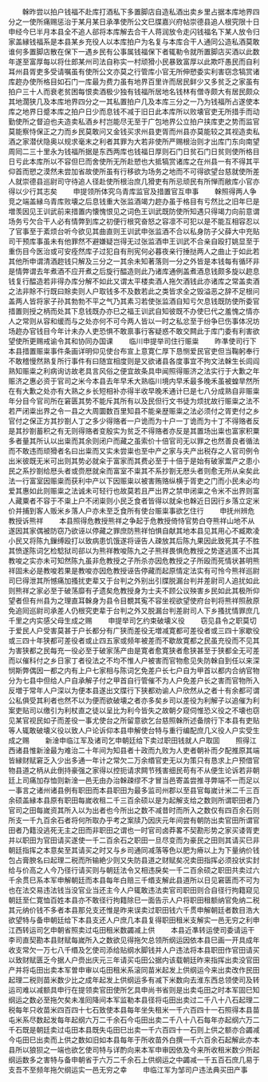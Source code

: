 <!-- { "loadSidebar": true } -->
　　榦昨尝以拍户钱福不赴库打酒私下多置脚店自造私酒出卖乡里占据本库地界四分之一使所痛赐惩治于某月某日承凖使所公文巳牒嘉兴府帖崇德县追人根究限十日申经今巳半月本县全不追人郤将本库解去合干人蒋润放令走闪钱福名下某人放令归家盖縁钱福系是本县某乡充役人以本库拍户为名复与本库合干人通同公造私酒莫敢谁何多置脚店散在保下一遇乡民有公事属钱福保下者辄勒令就所置脚店买酒以此数年遂至富厚每以将仕郎某州司法自称实一村顽猾小民暴致富厚以此欺吓愚民而自利耳州县胥吏多受请嘱虽有使所公文亦莫之行管库小官无所伸愬委实利害窃念犒赏诸库趂办使所格目如石门一库最为费力虽有地界百里许而居民鲜少又多贫乏之家虽有拍户三十人而衰老贫困每恨卖酒极少独有钱福所居地名钱林有僧寺颇大有居民颇众其地濶狭几及本库地界四分之一其私置拍户几及本库三分之一乃为钱福所占遂使本库之地界日蹙本库之拍户日少而息钱不减于旧日此本库所以败壊官吏无所措手而动勤使所之督迫也夫造卖私酒乡村岂能尽无至于广包地界公立拍户挟库吏之势而监官莫能察恃保正之力而乡民莫敢问又金钱买求州县吏胥而州县亦莫能较之其视造卖私酒之家潜伏隐奥以规求毫末之利者其罪为大若非使所严赐根治则才出库门东向南望周囘二三十里永为钱福所据是东西两库也钱福日厚则石门日贫石门日贫则使所格目日亏此本库所以不容但巳而舍使所无所赴愬也大抵犒赏诸库之在州县一有不得其平仰首而愬之漠然未尝加省故使所虽有行移欲为场务之地而不可得欲望台慈就使所差人就崇德县巡尉司守待追人径赴使所根治庶几猾吏有所忌顽民有所惮而敝库小官亦得以少行其志矣
　　申提领所体究乌青库监官及措置官互申事
　　榦照得两人争竞之端盖縁乌青库败壊之后息钱重大张监酒竭力趂办虽于格目有亏然比之旧年巳是増羡因见王训武前来措置内懐愧恨见之词色王训武既防使所知遇只得竭力向前意谓场务亏欠合干人必有情弊到库之初便行根究奋怒之容凛不可犯以是不能互相容忍以了官事至于紊烦台听今欲见其曲直则王训武申张监酒不合以私身防子父薛大中充贴司干预库事虽未有他罪然不避嫌疑岂得无过张监酒申王训武不合亲自殴打姚显至于重伤目今医治或可安痊然库子过犯自有刑宪何必暮夜亲行捶挞两人之曲止于如此若其他所申谓清酒趂钱只解及三分之一其余未知著落则一分之外皆是本钱每有循环非是情弊谓去年煮酒不应开煮之后旋行醖造则此乃诸库通例盖煮酒息钱颇多旋以趂息钱复行醖造若非得办库分解不如此又谓太平楼卖酒人拖欠酒钱此亦诸库之常盖卖酒之法非賖不行既曰賖卖则人户取钱多不及数若此之类皆求全之毁溢恶之辞不足根问盖两人皆将家子孙其勃勃不平之气乃其素习若使张监酒自知亏欠息钱既防使所委官措置则授之柄而处其下息钱既办亦巳之福王训武自知彼既不办使巳代之羞愧之情亦人之常则从容和缓而与之处亦何不可今两人皆以一时之私忿至于纷争巳伤事体况坊场趂办官钱目今年计未办人吏恐惧不敢禀事行客疑惑不敢交闗此于库门委有利害欲望使所更赐戒谕令其和协同办国课
　　临川申提举司住行赈粜
　　昨凖使司行下本县措置赈粜事件条画详明仰见使台布宣上意寛仁厚下恳恻爱民官吏但当鞠躬奉行不敢稽慢然熟复所行事件有曰随宜相度则是又欲诸县各度事宜不拘文法榦生长闾阎熟知赈粜之利病询访故老具言风俗之便宜故条具申闻照得赈济之法实行于大歉之年赈济之惠必资于官司之米今本县去年早禾大熟临川境内早禾最多晚禾虽被蝗旱然所在有大歉之处亦有大熟之乡长短相补亦得半收早晚禾通计巳是七八分成熟自非赈粜年分目今官司所在窘匮其势不能斥其所有以及民但行文书徒为烦扰故行赈粜之法不若严闭粜出界之令一县之大周圜数百里知县不能亲歴赈粜之法必须付之胥吏付之乡官付之保正方其抄劄人丁之多少得赂者一户诡而为十户一丁诡而为十丁不得赂者反是其抄劄蓄积之有无则得赂者变殷实为贫乏不得赂者亦反是其置场出粜也富家积粟多者量其所认以出粜而其余则闭户而藏之虽索价十倍官司无以罪之也然善良者循法而不敢违而顽猾者名曰出粜而又实未尝粜也至中产之家与夫产出税存之人官司例令出米彼既无米可出则其势必就籴于富家而其费必至于十倍于是始有破家鬻产之患小民之系抄劄给厯头者或赍厯就籴而富室不粜其不系抄劄无厯头者则愈无所从籴矣此法一行富室因赈粜而获利中产以下因赈粜以被害贿赂纵横于胥吏之门而小民未必均爱其惠如此则赈粜之法诚未可轻行也故莫若且严出界之禁申闭粜之令米不出界则富人藏粟者不容于不粜上户不闭粜则小民乏食者皆得以就籴也榦近日因行乡落立定米价并捕到客人贩米乡落人户亦未至乏食所有使台赈粜事欲乞住行
　　申抚州辨危教授诉熊祥
　　本县照得危教授熊祥之争起于危教授倚恃官势白夺熊祥山地不从遂因其家偶被防窃乃欲诬以停藏之罪庶防熊祥怕惧自献其地本县见其用心不臧欺凌小民又将陈九鏁缚殴打以致病患饥饿遂将诬告人疎放其后陈九果因此致死其子不胜其愤遂陈词乞检騐狱司郤以为熊祥教唆陈九之子熊祥畏惧危教授之势遂逃匿不出其教唆之实亦未可知然陈九虽非危教授之子所杀亦因危教授之子所殴而死情状甚明熊祥固未必是教唆若果是教唆亦因危教授诬告停藏而起原情定法实有可怜今熊祥巡尉司巳得泄其所憾痛加搔扰吏辈又于台判之外别出引牒脱漏台判并差尉司人追扰如此则熊祥之家必至于破荡靡有孑遗矣危教授身为士夫不顾公议殃害乡民如此其极所仰望者但有州县为之理直耳榦身为县令目覩其寃不容坐视欲望使府台判将熊祥照赦原免追囘巡尉司承差人仍根究吏辈于台判之外又脱漏台判差尉司人下乡搔扰情罪庶几千里之内实感父母生成之赐
　　申提举司乞约束破壊义役
　　窃见县令之职莫切于爱民人户受害莫甚于户长都分有广狭而差役无増减寛都可差役者或三四十家歇役或三四十年狭都可差役者或止四五家或频年被差而不歇故寛都之民虽充役而不见其为害狭都之民每充一役必至于破家荡产由是寛者愈寛狭者愈狭甚至于狭都全无可差而以催科付之乡日家丁者役法之不均不惟人户被害而官物愈见失防榦自到任以来深悯斯弊偶因一都之内有上户七家相与陈词乞免差户长七户自为甲首以都内合纳官物分为七县中但给人户自承解子付之甲首自行管催不为人户免差户长之害而官物所入反増于常年人户深以为便本县遂出文牒行下狭都劝谕人户欣然从之者十有余都可谓公私俱受其利者也然不以为便而欲破壊之者亦多矣乡司以差役为利解子以追催为利案吏贴司以缴引为利杖直之徒以呈比为利今皆失之故朝夕窥伺惟恐义役之不壊也窃见某官视民如子而差役一事尤使台之所留意欲乞台慈照榦所述备牓行下本县有吏贴等人辄敢破壊义役以致人户论诉仰本县申解使台特与重行编配庶几义役人户实受生成之赐
　　新淦申临江军及诸司乞申朝廷给下卖过职田钱就人户取囬
　　照得江西诸县惟新淦最为难治二十年间为知县者十政而九败为人吏者朝补而夕配推原其端皆縁财赋窘乏入少出多通一年计之常欠二万余缗官吏无以为策只有恳求上户预借官物县道之柄从此倒持豪强之家得以控扼请求闗节残害细民苟有不从便生论诉若非朝廷上司痛加存恤则新淦一邑无由办治榦疎缪不才冒当邑寄盖尝推寻弊端不一而足以一事言之诸州诸县例有职田而本县职田为最多监司州郡以至县官每嵗计米二千三百余硕盖縁本县原有职田每嵗收租二千三百余硕以是为起解支给之数则所谓职田者乃官司之田每嵗资其所入以为出者也今所出之数不减昔时而所入之数仅有四百余石则所支一千九百余石者将何所取办乎考之案牍乃因庆元年间尝有朝防出卖官田所谓官田者乃籍没逃死无主之田而非职田之谓也一时官司卤莽畧不契勘形势之家买诿胥吏并以职田为官田请买遂使一千二百余石之职田一旦尽变而为豪民之田则其请买巳非朝廷指挥之本意矣至其请买之时又与乡司通同减落等色以肥为瘠以上为下量纳价钱包占膏腴名曰起理二税而所输絶少则又失防县道之财赋矣况卖田指挥必须投状实封给与价高之人今乃径行请买则与朝廷法令又相违戾矣一千二百余硕之职田共卖过六千余贯巳系本军申解朝廷而本县每年白赔三千缗支解此县道所以日见窘匮而不可为也在法交易违法钱当没官业当还主今人户辄敢违法卖官司职田则合自径行拘籍窥见朝廷至仁寛恤百姓本县亦不敢径行拘籍除巳一面告示人户将职田租额纳官免纳二税其元纳价钱不多者本县那兑支还惟是昨来误卖过职田钱六千贯申解朝廷者数目浩大欲望特与备申朝廷给下本县支还人户庶几本县复得职田租米支解实一邑无穷之利申江西转运司乞申朝省照卖过屯田租米数蠲减上供
　　本县近凖转运使司委请运干李司直契勘本县财赋每嵗所入之数欲见得拖欠总领所纲运因依本县巳画一开具成年收支常欠一万七八千缗及乞使司添给贴纲水脚钱并人户违法将本县职田作官田请买以致财赋匮乏今据人户赍出庆元三年请买屯田公据内该载朝廷昨来指挥出卖没官田产并将屯田出卖本军曽申审以屯田租米系滚同苗米起发上供纲运今来出卖改作民田起理二税则苗米数少比之成年起发上供纲运多有减下米数向去淮东西总领使司及转运司难以减额具申行在提领卖官田使所乞具申尚书省则是出卖屯田之时本军固巳知纲运之数必至拖欠矣未准囘降间本军监勒本县径将屯田出卖过二千八十八石起理二税每年只收苗米四百四十七石致使本县每年坐失租米一千六百四十一石照得本县苗屯米系尽数起发每年起纲六万二千余石今屯田出卖二千八十八石每年亦起纲六万二千石既是朝廷卖过屯田本县既失屯田巳出卖一千六百四十一石则上供之额亦合蠲减今屯田巳出卖而上供之数如旧如本县每年于所收苗外白撰一千六百余石起解此亦本县所以狼狈之一端也欲乞使司特与详酌向来本军申审因依及今来所收租米数少所起纲运数多之害特与备申朝省于六万二千余石上供纲运之中蠲减一千五百石庶几易于支吾不至频年拖欠纲运实一邑无穷之幸
　　申临江军为邹司户违法典买田产事
